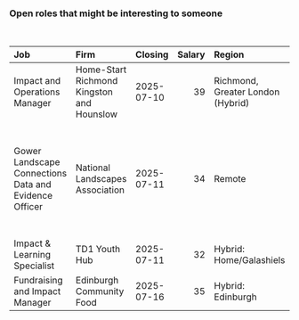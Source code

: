 
<!-- README.md is generated from README.Rmd. Please edit that file -->

### Open roles that might be interesting to someone

<br/>

<table>
<thead>
<tr>
<th style="text-align:left;">
Job
</th>
<th style="text-align:left;">
Firm
</th>
<th style="text-align:left;">
Closing
</th>
<th style="text-align:right;">
Salary
</th>
<th style="text-align:left;">
Region
</th>
<th style="text-align:left;">
Contract
</th>
</tr>
</thead>
<tbody>
<tr>
<td style="text-align:left;">
Impact and Operations Manager
</td>
<td style="text-align:left;">
Home-Start Richmond Kingston and Hounslow
</td>
<td style="text-align:left;">
2025-07-10
</td>
<td style="text-align:right;">
39
</td>
<td style="text-align:left;">
Richmond, Greater London (Hybrid)
</td>
<td style="text-align:left;">
Permanent, Part-time (21-28 hours per week)
</td>
</tr>
<tr>
<td style="text-align:left;">
Gower Landscape Connections Data and Evidence Officer
</td>
<td style="text-align:left;">
National Landscapes Association
</td>
<td style="text-align:left;">
2025-07-11
</td>
<td style="text-align:right;">
34
</td>
<td style="text-align:left;">
Remote
</td>
<td style="text-align:left;">
Contract (16 months, with the potential for extension or for the role to
become permanent.), Full-time or part-time
</td>
</tr>
<tr>
<td style="text-align:left;">
Impact & Learning Specialist
</td>
<td style="text-align:left;">
TD1 Youth Hub
</td>
<td style="text-align:left;">
2025-07-11
</td>
<td style="text-align:right;">
32
</td>
<td style="text-align:left;">
Hybrid: Home/Galashiels
</td>
<td style="text-align:left;">
Part time
</td>
</tr>
<tr>
<td style="text-align:left;">
Fundraising and Impact Manager
</td>
<td style="text-align:left;">
Edinburgh Community Food
</td>
<td style="text-align:left;">
2025-07-16
</td>
<td style="text-align:right;">
35
</td>
<td style="text-align:left;">
Hybrid: Edinburgh
</td>
<td style="text-align:left;">
Part time
</td>
</tr>
</tbody>
</table>
